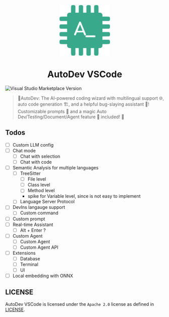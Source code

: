 <p align="center">
  <img src="images/pluginIcon.png" width="160px" height="160px"  alt="logo" />
</p>
<h1 align="center">AutoDev VSCode</h1>

![Visual Studio Marketplace Version](https://img.shields.io/visual-studio-marketplace/v/Phodal.autodev)


>  🧙‍AutoDev: The AI-powered coding wizard with multilingual support 🌐, auto code generation 🏗️, and a helpful bug-slaying assistant 🐞! Customizable prompts 🎨 and a magic Auto Dev/Testing/Document/Agent feature 🧪 included! 🚀 

## Todos

- [ ] Custom LLM config
- [ ] Chat mode
    - [ ] Chat with selection
    - [ ] Chat with code
- [ ] Semantic Analysis for multiple languages
    - [ ] TreeSitter
        - [ ] File level
        - [ ] Class level
        - [ ] Method level
        - spike for Variable level, since is not easy to implement
    - [ ] Language Server Protocol
- [ ] DevIns langauge support
    - [ ] Custom command
- [ ] Custom prompt
- [ ] Real-time Assistant
    - [ ] Alt + Enter ?    
- [ ] Custom Agent
    - [ ] Custom Agent
    - [ ] Custom Agent API
- [ ] Extensions
    - [ ] Database
    - [ ] Terminal
    - [ ] UI
- [ ] Local embedding with ONNX

## LICENSE

AutoDev VSCode is licensed under the `Apache 2.0` license as defined in [LICENSE](./LICENSE).
